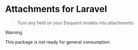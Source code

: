 # Attachments for Laravel

> Turn any field on your Eloquent models into attachments

> [!WARNING]
> This package is not ready for general consumption
